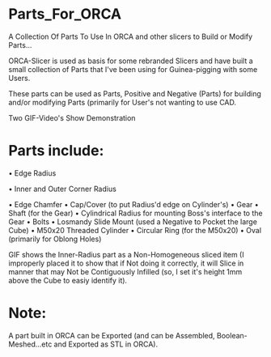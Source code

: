 # Parts_For_ORCA
A Collection Of Parts To Use In ORCA and other slicers to Build or Modify Parts...

ORCA-Slicer is used as basis for some rebranded Slicers and have built a small collection of Parts that I've been using for Guinea-pigging with some Users.

These parts can be used as Parts, Positive and Negative (Parts) for building and/or modifying Parts (primarily for User's not wanting to use CAD.

Two GIF-Video's Show Demonstration

# Parts include:
• Edge Radius

• Inner and Outer Corner Radius

• Edge Chamfer
• Cap/Cover (to put Radius'd edge on Cylinder's)
• Gear
• Shaft (for the Gear)
• Cylindrical Radius for mounting Boss's interface to the Gear
• Bolts
• Losmandy Slide Mount (used a Negative to Pocket the large Cube)
• M50x20 Threaded Cylinder
• Circular Ring (for the M50x20)
• Oval (primarily for Oblong Holes)

GIF shows the Inner-Radius part as a Non-Homogeneous sliced item (I improperly placed it to show that if Not doing it correctly, it will Slice in manner that may Not be Contiguously Infilled (so, I set it's height 1mm above the Cube to easiy identify it).

# Note:
A part built in ORCA can be Exported (and can be Assembled, Boolean-Meshed...etc and Exported as STL in ORCA).

